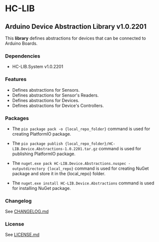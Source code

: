 # HC-LIB
## Arduino Device Abstraction Library v1.0.2201
This __library__ defines abstractions for devices that can be connected to Arduino Boards.

### Dependencies
- HC-LIB.System v1.0.2201

### Features
- Defines abstractions for Sensors.
- Defines abstractions for Sensor's Readers.
- Defines abstractions for Devices.
- Defines abstractions for Device's Controllers.

### Packages
* The `pio package pack -o {local_repo_folder}` command is used for creating PlatformIO package.
* The `pio package publish {local_repo_folder}/HC-LIB.Device.Abstractions-1.0.2201.tar.gz` command is used for publishing PlatformIO package.

* The `nuget.exe pack HC-LIB.Device.Abstractions.nuspec -outputdirectory {local_repo}` command is used for creating NuGet package and store it in the {local_repo} folder.
* The `nuget.exe install HC-LIB.Device.Abstractions` command is used for installing NuGet package.

### Changelog
See [CHANGELOG.md](CHANGELOG.md)

### License
See [LICENSE.md](LICENSE.md)